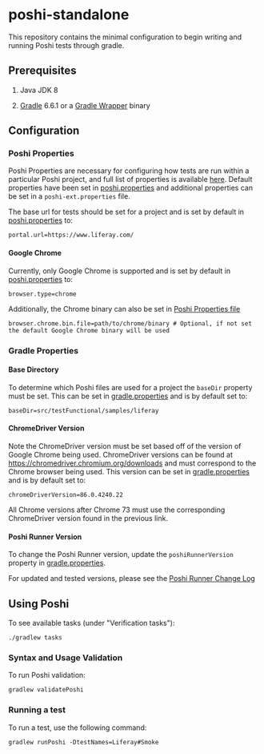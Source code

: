 # poshi-standalone
This repository contains the minimal configuration to begin writing and running Poshi tests through gradle.

## Prerequisites

 1. Java JDK 8

 1. [Gradle](https://gradle.org/install/) 6.6.1 or a [Gradle Wrapper](https://docs.gradle.org/current/userguide/gradle_wrapper.html#sec:adding_wrapper) binary

## Configuration

### Poshi Properties

Poshi Properties are necessary for configuring how tests are run within a particular Poshi project, and full list of properties is available [here](https://github.com/liferay/liferay-portal/blob/master/modules/test/poshi/poshi-properties.markdown). Default properties have been set in [poshi.properties](poshi.properties) and additional properties can be set in a `poshi-ext.properties` file.

The base url for tests should be set for a project and is set by default in [poshi.properties](poshi.properties) to:
```
portal.url=https://www.liferay.com/
```

#### Google Chrome
Currently, only Google Chrome is supported and is set by default in [poshi.properties](poshi.properties) to:
```
browser.type=chrome
```

Additionally, the Chrome binary can also be set in [Poshi Properties file](#poshi-properties-files)
```
browser.chrome.bin.file=path/to/chrome/binary # Optional, if not set the default Google Chrome binary will be used
```

### Gradle Properties

#### Base Directory
To determine which Poshi files are used for a project the `baseDir` property must be set. This can be set in [gradle.properties](gradle.properties) and is by default set to:
```
baseDir=src/testFunctional/samples/liferay
```

#### ChromeDriver Version

Note the ChromeDriver version must be set based off of the version of Google Chrome being used. ChromeDriver versions can be found at https://chromedriver.chromium.org/downloads and must correspond to the Chrome browser being used. This version can be set in [gradle.properties](gradle.properties) and is by default set to:
```
chromeDriverVersion=86.0.4240.22
```

All Chrome versions after Chrome 73 must use the corresponding ChromeDriver version found in the previous link.

#### Poshi Runner Version
To change the Poshi Runner version, update the `poshiRunnerVersion` property in [gradle.properties](gradle.properties).

For updated and tested versions, please see the [Poshi Runner Change Log](https://github.com/liferay/liferay-portal/blob/master/modules/test/poshi/CHANGELOG.markdown)

## Using Poshi

To see available tasks (under "Verification tasks"):
```
./gradlew tasks
```

### Syntax and Usage Validation
To run Poshi validation:
```
gradlew validatePoshi
```

### Running a test
To run a test, use the following command:
```
gradlew runPoshi -DtestNames=Liferay#Smoke
```
